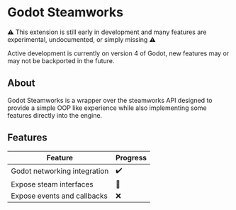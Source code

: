 # Godot Steamworks
⚠️ This extension is still early in development and many features are experimental, undocumented, or simply missing ⚠️

Active development is currently on version 4 of Godot, new features may or may not be backported 
in the future.

## About
Godot Steamworks is a wrapper over the steamworks API designed to provide a simple OOP like experience while also 
implementing some features directly into the engine.

## Features
| Feature | Progress |
|---------|----------|
| Godot networking integration | ✔️ |
| Expose steam interfaces | 🚧 |
| Expose events and callbacks | ❌ |





